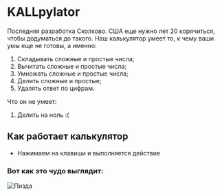 # KALLpylator
Последняя разработка Сколково. США еще нужно лет 20 корячиться, чтобы додуматься до такого. Наш калькулятор умеет то, к чему ваши умы еще не готовы, а именно:
1. Складывать сложные и простые числа;
2. Вычитать сложные и простые числа;
3. Умножать сложные и простые числа;
4. Делить сложные и простые;
5. Удалять ответ по цифрам.

Что он не умеет:
1. Делить на ноль :(

## Как работает калькулятор
+ Нажимаем на клавиши и выполняется действие

### Вот как это чудо выглядит:
![Пизда](https://i.yapx.ru/RFZ1X.jpg)
